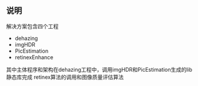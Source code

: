 ## 说明
解决方案包含四个工程  
+ dehazing 
+ imgHDR 
+ PicEstimation 
+ retinexEnhance  

其中主体程序和架构在dehazing工程中，调用imgHDR和PicEstimation生成的lib静态库完成 retinex算法的调用和图像质量评估算法
